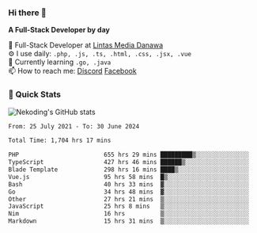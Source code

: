 ### Hi there 👋

**A Full-Stack Developer by day**

🔭 Full-Stack Developer at [Lintas Media Danawa](https://www.lintasmediadanawa.com/)  
⚙️ I use daily: `.php, .js, .ts, .html, .css, .jsx, .vue`  
🌱 Currently learning `.go, .java`  
📫 How to reach me: [Discord](https://discordapp.com/users/984448732999327766)  [Facebook](https://fb.me/tyvandi)  

### 🚀 Quick Stats  

![Nekoding's GitHub stats](https://github-readme-stats.vercel.app/api?username=nekoding&show_icons=true)

<!--START_SECTION:waka-->

```txt
From: 25 July 2021 - To: 30 June 2024

Total Time: 1,704 hrs 17 mins

PHP                        655 hrs 29 mins █████████▒░░░░░░░░░░░░░░░   37.85 %
TypeScript                 427 hrs 46 mins ██████▒░░░░░░░░░░░░░░░░░░   24.70 %
Blade Template             298 hrs 16 mins ████▒░░░░░░░░░░░░░░░░░░░░   17.22 %
Vue.js                     95 hrs 58 mins  █▒░░░░░░░░░░░░░░░░░░░░░░░   05.54 %
Bash                       40 hrs 33 mins  ▓░░░░░░░░░░░░░░░░░░░░░░░░   02.34 %
Go                         34 hrs 48 mins  ▓░░░░░░░░░░░░░░░░░░░░░░░░   02.01 %
Other                      27 hrs 21 mins  ▒░░░░░░░░░░░░░░░░░░░░░░░░   01.58 %
JavaScript                 25 hrs 8 mins   ▒░░░░░░░░░░░░░░░░░░░░░░░░   01.45 %
Nim                        16 hrs          ▒░░░░░░░░░░░░░░░░░░░░░░░░   00.92 %
Markdown                   15 hrs 31 mins  ▒░░░░░░░░░░░░░░░░░░░░░░░░   00.90 %
```

<!--END_SECTION:waka-->

<!--
**nekoding/nekoding** is a ✨ _special_ ✨ repository because its `README.md` (this file) appears on your GitHub profile.

Here are some ideas to get you started:

- 🔭 I’m currently working on ...
- 🌱 I’m currently learning ...
- 👯 I’m looking to collaborate on ...
- 🤔 I’m looking for help with ...
- 💬 Ask me about ...
- 📫 How to reach me: ...
- 😄 Pronouns: ...
- ⚡ Fun fact: ...
-->
